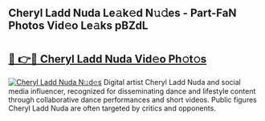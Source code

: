 ## Cheryl Ladd Nuda Le𝚊k𝚎d N𝚞𝚍es - Part-FaN Photos Vid𝚎o Le𝚊ks pBZdL

# <h2><a href="http://fbeml5u.evod.top/?m=Cheryl+Ladd+Nuda">🔗 👉🔴 Cheryl Ladd Nuda Vid𝚎o Ph𝚘t𝚘s</a></h2>

[![Cheryl Ladd Nuda N𝚞d𝚎s](https://i.imgur.com/8V9OHl7.gif)](http://fbeml5u.evod.top/?m=Cheryl+Ladd+Nuda)
Digital artist Cheryl Ladd Nuda and social media influencer, recognized for disseminating dance and lifestyle content through collaborative dance performances and short videos. Public figures Cheryl Ladd Nuda are often targeted by critics and opponents. 
